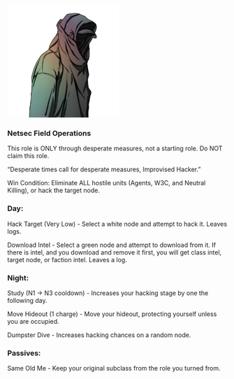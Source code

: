 ![improvisedhacker.png](Images/improvisedhacker.png)

### **Netsec Field Operations**

This role is ONLY through desperate measures, not a starting role. Do NOT claim this role.

“Desperate times call for desperate measures, Improvised Hacker.”

Win Condition: Eliminate ALL hostile units (Agents, W3C, and Neutral Killing), or hack the target node.

### **Day:**

Hack Target (Very Low) - Select a white node and attempt to hack it. Leaves logs.

Download Intel - Select a green node and attempt to download from it. If there is intel, and you download and remove it first, you will get class intel, target node, or faction intel. Leaves a log.

### **Night:**

Study (N1 -> N3 cooldown) - Increases your hacking stage by one the following day.

Move Hideout (1 charge) - Move your hideout, protecting yourself unless you are occupied.

Dumpster Dive - Increases hacking chances on a random node.

### **Passives:**

Same Old Me - Keep your original subclass from the role you turned from.
